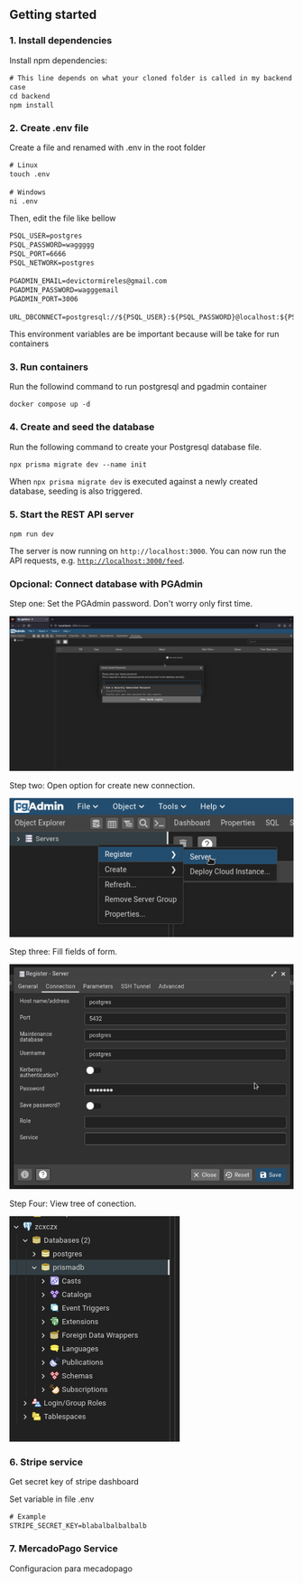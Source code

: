 ## Getting started

### 1. Install dependencies

Install npm dependencies:

```console
# This line depends on what your cloned folder is called in my backend case
cd backend
npm install
```

### 2. Create .env file 

Create a file and renamed with .env in the root folder

```console
# Linux
touch .env

# Windows
ni .env
```

Then, edit the file like bellow

```
PSQL_USER=postgres
PSQL_PASSWORD=waggggg
PSQL_PORT=6666
PSQL_NETWORK=postgres

PGADMIN_EMAIL=devictormireles@gmail.com
PGADMIN_PASSWORD=wagggemail
PGADMIN_PORT=3006

URL_DBCONNECT=postgresql://${PSQL_USER}:${PSQL_PASSWORD}@localhost:${PSQL_PORT}/prismadb
```

This environment variables are be important because will be take for run containers

### 3. Run containers 

Run the followind command to run postgresql and pgadmin container 

```console 
docker compose up -d 
```

### 4. Create and seed the database

Run the following command to create your Postgresql database file. 

```
npx prisma migrate dev --name init
```

When `npx prisma migrate dev` is executed against a newly created database, seeding is also triggered. 


### 5. Start the REST API server

```
npm run dev
```

The server is now running on `http://localhost:3000`. You can now run the API requests, e.g. [`http://localhost:3000/feed`](http://localhost:3000/feed).

### Opcional: Connect database with PGAdmin

Step one: Set the PGAdmin password. Don't worry only first time.

![First Step Image](/assets/step-1.png)

Step two: Open option for create new connection.

![Second Step Image](/assets/step-2.png)

Step three: Fill fields of form. 

![Three Step Image](/assets/step-3.png)

Step Four: View tree of conection.

![Fourt Steop Image](/assets/step-4.png)

### 6. Stripe service 

Get secret key of stripe dashboard 

Set variable in file .env

```
# Example 
STRIPE_SECRET_KEY=blabalbalbalbalb
```

### 7. MercadoPago Service 

Configuracion para mecadopago
